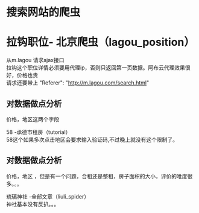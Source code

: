 # 搜索网站的爬虫  
# 拉钩职位- 北京爬虫（lagou_position）  
从m.lagou 请求ajax接口  
拉钩这个职位详情必须要用代理ip，否则只返回第一页数据。阿布云代理效果很好，价格也贵  
请求还要带上 "Referer": "http://m.lagou.com/search.html"  
## 对数据做点分析
价格，地区这两个字段

58 -承德市租房（tutorial）  
58这个如果多次点击地区会要求输入验证码,不过晚上就没有这个限制了。  
## 对数据做点分析
价格，地区 ，但是有一个问题，合租还是整租，房子面积的大小，评价的唯度很多。。。

琉璃神社 -全部文章（liuli_spider）  
神社基本没有反扒。。。  



